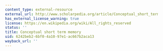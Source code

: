 ```yaml
---
content_type: external-resource
external_url: http://www.scholarpedia.org/article/Conceptual_short_term_memory
has_external_license_warning: true
license: https://en.wikipedia.org/wiki/All_rights_reserved
status: ''
title: Conceptual short term memory
uid: 6242beb2-6bf0-4a10-97e1-ac667b2aca13
wayback_url: ''
---
```

